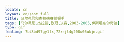 ```yaml
---
locate: cn
layout: cn/post-full
title: 马尔蒂尼和杰拉德赛前握手
tags: [马尔蒂尼,杰拉德,欧冠,决赛,2003-2005,伊斯坦布尔奇迹]
type: gif
featimg: 7bb8bd97gy1fxj72xrjl4g208w05ukjn.gif
---
```

